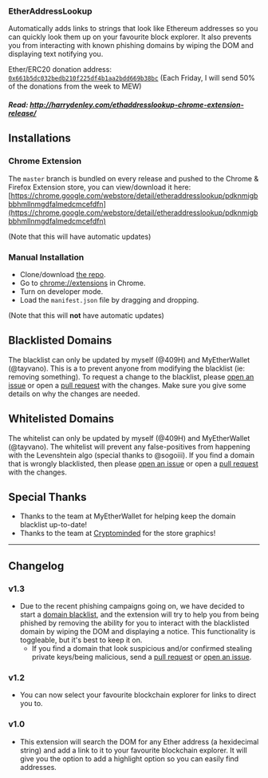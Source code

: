 ### EtherAddressLookup

Automatically adds links to strings that look like Ethereum addresses so you can quickly look them up on your favourite 
block explorer. It also prevents you from interacting with known phishing domains by wiping the DOM and displaying text
notifying you.

Ether/ERC20 donation address: [`0x661b5dc032bedb210f225df4b1aa2bdd669b38bc`](https://etherscan.io/address/0x661b5dc032bedb210f225df4b1aa2bdd669b38bc) (Each Friday, I will send 50% of the donations from the week to MEW)

##### Read: http://harrydenley.com/ethaddresslookup-chrome-extension-release/

## Installations

### Chrome Extension

The `master` branch is bundled on every release and pushed to the Chrome & Firefox Extension store, you can view/download it 
here: [https://chrome.google.com/webstore/detail/etheraddresslookup/pdknmigbbbhmllnmgdfalmedcmcefdfn](https://chrome.google.com/webstore/detail/etheraddresslookup/pdknmigbbbhmllnmgdfalmedcmcefdfn)

(Note that this will have automatic updates)

### Manual Installation

* Clone/download [the repo](https://github.com/409H/EtherAddressLookup).
* Go to [chrome://extensions](chrome://extensions) in Chrome.
* Turn on developer mode.
* Load the `manifest.json` file by dragging and dropping.

(Note that this will **not** have automatic updates)

## Blacklisted Domains

The blacklist can only be updated by myself (@409H) and MyEtherWallet (@tayvano). This is a to prevent anyone
from modifying the blacklist (ie: removing something). To request a change to the 
blacklist, please [open an issue](https://github.com/409H/EtherAddressLookup/issues/new) or open
a [pull request](https://github.com/409H/EtherAddressLookup/compare) with the changes. Make sure you give some
details on why the changes are needed.

## Whitelisted Domains

The whitelist can only be updated by myself (@409H) and MyEtherWallet (@tayvano). The whitelist will prevent any false-positives
from happening with the Levenshtein algo (special thanks to @sogoiii). If you find a domain that is wrongly blacklisted, then please
[open an issue](https://github.com/409H/EtherAddressLookup/issues/new) or open
a [pull request](https://github.com/409H/EtherAddressLookup/compare) with the changes.

## Special Thanks

* Thanks to the team at MyEtherWallet for helping keep the domain blacklist up-to-date!
* Thanks to the team at [Cryptominded](https://cryptominded.com/) for the store graphics!

----

## Changelog

### v1.3

* Due to the recent phishing campaigns going on, we have decided to start a [domain blacklist](https://github.com/409H/EtherAddressLookup/blob/master/blacklists/domains.json), and 
the extension will try to help you from being phished by removing the ability for you to interact with the blacklisted 
domain by wiping the DOM and displaying a notice. This functionality is toggleable, but it's best to keep it on.
  * If you find a domain that look suspicious and/or confirmed stealing private keys/being malicious, send 
a [pull request](https://github.com/409H/EtherAddressLookup/compare) or [open an issue](https://github.com/409H/EtherAddressLookup/issues/new).

### v1.2

* You can now select your favourite blockchain explorer for links to direct you to.

### v1.0

* This extension will search the DOM for any Ether address (a hexidecimal string) and add a link to it to your favourite
blockchain explorer. It will give you the option to add a highlight option so you can easily find addresses.
